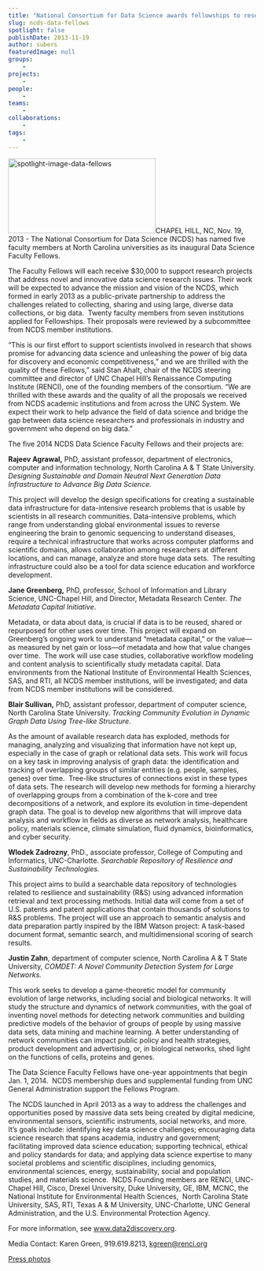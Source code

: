```yaml
---
title: "National Consortium for Data Science awards fellowships to researchers working to advance data science"
slug: ncds-data-fellows
spotlight: false
publishDate: 2013-11-19
author: subers
featuredImage: null
groups:
    - 
projects:
    - 
people:
    - 
teams: 
    - 
collaborations:
    - 
tags:
    - 
---
```

<img class="alignright size-full wp-image-12914" alt="spotlight-image-data-fellows" src="https://www.renci.org/wp-content/uploads/2013/11/spotlight-image-data-fellows.jpg" width="300" height="152" />CHAPEL HILL, NC, Nov. 19, 2013 - The National Consortium for Data Science (NCDS) has named five faculty members at North Carolina universities as its inaugural Data Science Faculty Fellows.

The Faculty Fellows will each receive $30,000 to support research projects that address novel and innovative data science research issues. Their work will be expected to advance the mission and vision of the NCDS, which formed in early 2013 as a public-private partnership to address the challenges related to collecting, sharing and using large, diverse data collections, or big data.  Twenty faculty members from seven institutions applied for Fellowships. Their proposals were reviewed by a subcommittee from NCDS member institutions.

<!--more-->“This is our first effort to support scientists involved in research that shows promise for advancing data science and unleashing the power of big data for discovery and economic competitiveness,” and we are thrilled with the quality of these Fellows,” said Stan Ahalt, chair of the NCDS steering committee and director of UNC Chapel Hill’s Renaissance Computing Institute (RENCI), one of the founding members of the consortium. “We are thrilled with these awards and the quality of all the proposals we received from NCDS academic institutions and from across the UNC System. We expect their work to help advance the field of data science and bridge the gap between data science researchers and professionals in industry and government who depend on big data.”

The five 2014 NCDS Data Science Faculty Fellows and their projects are:

<b>Rajeev Agrawal,</b> PhD, assistant professor, department of electronics, computer and information technology, North Carolina A &amp; T State University.<em> Designing Sustainable and Domain Neutral Next Generation Data Infrastructure to Advance Big Data Science.
</em>

This project will develop the design specifications for creating a sustainable data infrastructure for data-intensive research problems that is usable by scientists in all research communities. Data-intensive problems, which range from understanding global environmental issues to reverse engineering the brain to genomic sequencing to understand diseases, require a technical infrastructure that works across computer platforms and scientific domains, allows collaboration among researchers at different locations, and can manage, analyze and store huge data sets.  The resulting infrastructure could also be a tool for data science education and workforce development.

<b>Jane Greenberg,</b> PhD, professor, School of Information and Library Science, UNC-Chapel Hill, and Director, Metadata Research Center. <i>The Metadata Capital Initiative</i>.

Metadata, or data about data, is crucial if data is to be reused, shared or repurposed for other uses over time. This project will expand on Greenberg’s ongoing work to understand “metadata capital,” or the value—as measured by net gain or loss—of metadata and how that value changes over time.  The work will use case studies, collaborative workflow modeling and content analysis to scientifically study metadata capital. Data environments from the National Institute of Environmental Health Sciences, SAS, and RTI, all NCDS member institutions, will be investigated; and data from NCDS member institutions will be considered.

<b>Blair Sullivan,</b> PhD, assistant professor, department of computer science, North Carolina State University. <i>Tracking Community Evolution in Dynamic Graph Data Using Tree-like Structure</i>.

As the amount of available research data has exploded, methods for managing, analyzing and visualizing that information have not kept up, especially in the case of graph or relational data sets. This work will focus on a key task in improving analysis of graph data: the identification and tracking of overlapping groups of similar entities (e.g. people, samples, genes) over time.  Tree-like structures of connections exist in these types of data sets. The research will develop new methods for forming a hierarchy of overlapping groups from a combination of the k-core and tree decompositions of a network, and explore its evolution in time-dependent graph data. The goal is to develop new algorithms that will improve data analysis and workflow in fields as diverse as network analysis, healthcare policy, materials science, climate simulation, fluid dynamics, bioinformatics, and cyber security.

<b>Wlodek Zadrozny</b>, PhD., associate professor, College of Computing and Informatics, UNC-Charlotte. <i><i><i>Searchable Repository of Resilience and Sustainability Technologies.</i></i></i>

This project aims to build a searchable data repository of technologies related to resilience and sustainability (R&amp;S) using advanced information retrieval and text processing methods. Initial data will come from a set of U.S. patents and patent applications that contain thousands of solutions to R&amp;S problems. The project will use an approach to semantic analysis and data preparation partly inspired by the IBM Watson project: A task-based document format, semantic search, and multidimensional scoring of search results.

<b>Justin Zahn</b>, department of computer science, North Carolina A &amp; T State University, <i><i><i>COMDET: A Novel Community Detection System for Large Networks.</i></i></i>

This work seeks to develop a game-theoretic model for community evolution of large networks, including social and biological networks. It will study the structure and dynamics of network communities, with the goal of inventing novel methods for detecting network communities and building predictive models of the behavior of groups of people by using massive data sets, data mining and machine learning. A better understanding of network communities can impact public policy and health strategies, product development and advertising, or, in biological networks, shed light on the functions of cells, proteins and genes.

The Data Science Faculty Fellows have one-year appointments that begin Jan. 1, 2014.  NCDS membership dues and supplemental funding from UNC General Administration support the Fellows Program.

The NCDS launched in April 2013 as a way to address the challenges and opportunities posed by massive data sets being created by digital medicine, environmental sensors, scientific instruments, social networks, and more. It’s goals include: identifying key data science challenges; encouraging data science research that spans academia, industry and government; facilitating improved data science education; supporting technical, ethical and policy standards for data; and applying data science expertise to many societal problems and scientific disciplines, including genomics, environmental sciences, energy, sustainability, social and population studies, and materials science.  NCDS Founding members are RENCI, UNC-Chapel Hill, Cisco, Drexel University, Duke University, GE, IBM, MCNC, the National Institute for Environmental Health Sciences,  North Carolina State University, SAS, RTI, Texas A &amp; M University, UNC-Charlotte, UNC General Administration, and the U.S. Environmental Protection Agency.

For more information, see <a href="http://www.data2discovery.org">www.data2discovery.org</a>.

Media Contact:
Karen Green, 919.619.8213, <a href="mailto:kgreen@renci.org">kgreen@renci.org</a>

<a href="http://data2discovery.org/dev/wp-content/uploads/2013/11/Data-fellows-images.zip">Press photos</a>
